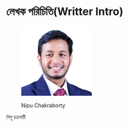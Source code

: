 # লেখক পরিচিতি(Writter Intro)

<figure><img src=".gitbook/assets/Nipu profile.jpg" alt="" width="188"><figcaption><p>Nipu Chakraborty</p></figcaption></figure>

নিপু চক্রবর্ত্তী&#x20;
